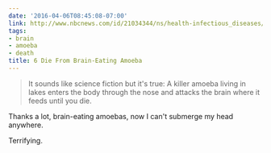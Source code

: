 ```yaml
---
date: '2016-04-06T08:45:08-07:00'
link: http://www.nbcnews.com/id/21034344/ns/health-infectious_diseases/t/die-brain-eating-amoeba-after-swimming/
tags:
- brain
- amoeba
- death
title: 6 Die From Brain-Eating Amoeba
---
```


>It sounds like science fiction but it's true: A killer amoeba living in lakes enters the body through the nose and attacks the brain where it feeds until you die.

Thanks a lot, brain-eating amoebas, now I can't submerge my head anywhere.

Terrifying.
